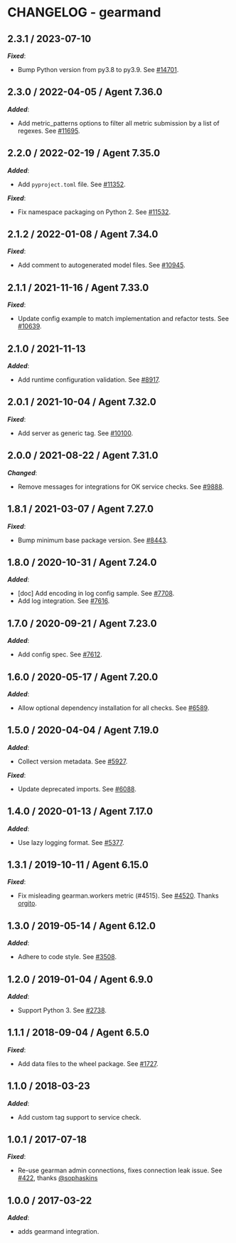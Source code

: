 # CHANGELOG - gearmand

## 2.3.1 / 2023-07-10

***Fixed***:

* Bump Python version from py3.8 to py3.9. See [#14701](https://github.com/DataDog/integrations-core/pull/14701).

## 2.3.0 / 2022-04-05 / Agent 7.36.0

***Added***: 

* Add metric_patterns options to filter all metric submission by a list of regexes. See [#11695](https://github.com/DataDog/integrations-core/pull/11695).


## 2.2.0 / 2022-02-19 / Agent 7.35.0

***Added***: 

* Add `pyproject.toml` file. See [#11352](https://github.com/DataDog/integrations-core/pull/11352).

***Fixed***: 

* Fix namespace packaging on Python 2. See [#11532](https://github.com/DataDog/integrations-core/pull/11532).


## 2.1.2 / 2022-01-08 / Agent 7.34.0

***Fixed***: 

* Add comment to autogenerated model files. See [#10945](https://github.com/DataDog/integrations-core/pull/10945).


## 2.1.1 / 2021-11-16 / Agent 7.33.0

***Fixed***: 

* Update config example to match implementation and refactor tests. See [#10639](https://github.com/DataDog/integrations-core/pull/10639).


## 2.1.0 / 2021-11-13

***Added***: 

* Add runtime configuration validation. See [#8917](https://github.com/DataDog/integrations-core/pull/8917).


## 2.0.1 / 2021-10-04 / Agent 7.32.0

***Fixed***: 

* Add server as generic tag. See [#10100](https://github.com/DataDog/integrations-core/pull/10100).


## 2.0.0 / 2021-08-22 / Agent 7.31.0

***Changed***: 

* Remove messages for integrations for OK service checks. See [#9888](https://github.com/DataDog/integrations-core/pull/9888).


## 1.8.1 / 2021-03-07 / Agent 7.27.0

***Fixed***: 

* Bump minimum base package version. See [#8443](https://github.com/DataDog/integrations-core/pull/8443).


## 1.8.0 / 2020-10-31 / Agent 7.24.0

***Added***: 

* [doc] Add encoding in log config sample. See [#7708](https://github.com/DataDog/integrations-core/pull/7708).
* Add log integration. See [#7616](https://github.com/DataDog/integrations-core/pull/7616).


## 1.7.0 / 2020-09-21 / Agent 7.23.0

***Added***: 

* Add config spec. See [#7612](https://github.com/DataDog/integrations-core/pull/7612).


## 1.6.0 / 2020-05-17 / Agent 7.20.0

***Added***: 

* Allow optional dependency installation for all checks. See [#6589](https://github.com/DataDog/integrations-core/pull/6589).


## 1.5.0 / 2020-04-04 / Agent 7.19.0

***Added***: 

* Collect version metadata. See [#5927](https://github.com/DataDog/integrations-core/pull/5927).

***Fixed***: 

* Update deprecated imports. See [#6088](https://github.com/DataDog/integrations-core/pull/6088).


## 1.4.0 / 2020-01-13 / Agent 7.17.0

***Added***: 

* Use lazy logging format. See [#5377](https://github.com/DataDog/integrations-core/pull/5377).


## 1.3.1 / 2019-10-11 / Agent 6.15.0

***Fixed***: 

* Fix misleading gearman.workers metric (#4515). See [#4520](https://github.com/DataDog/integrations-core/pull/4520). Thanks [orgito](https://github.com/orgito).


## 1.3.0 / 2019-05-14 / Agent 6.12.0

***Added***: 

* Adhere to code style. See [#3508](https://github.com/DataDog/integrations-core/pull/3508).


## 1.2.0 / 2019-01-04 / Agent 6.9.0

***Added***: 

* Support Python 3. See [#2738](https://github.com/DataDog/integrations-core/pull/2738).


## 1.1.1 / 2018-09-04 / Agent 6.5.0

***Fixed***: 

* Add data files to the wheel package. See [#1727](https://github.com/DataDog/integrations-core/pull/1727).


## 1.1.0 / 2018-03-23

***Added***: 

* Add custom tag support to service check.


## 1.0.1 / 2017-07-18

***Fixed***: 

* Re-use gearman admin connections, fixes connection leak issue. See [#422](https://github.com/DataDog/integrations-core/issues/422), thanks [@sophaskins](https://github.com/sophaskins)


## 1.0.0 / 2017-03-22

***Added***: 

* adds gearmand integration.

